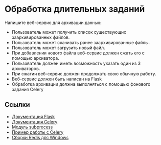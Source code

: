 # Обработка длительных заданий

Напишите веб-сервис для архивации данных:

* Пользователь может получить список существующих заархивированных файлов.
* Пользователь может скачивать ранее заархивированные файлы.
* Пользователь может загрузить новый файл.
* При добавлении нового файла веб-сервис должен сжать его с помощью архиватора.
* Пользователь должен иметь возможность указать один из 3 архиваторов.
* При сжатии веб-сервис должен продолжать свою обычную работу.
* Веб-сервис должен быть написан на Flask
* Обработка архивации должна выполняться с помощью фонового задания Celery

## Ссылки

* [Документация Flask](https://flask.palletsprojects.com/en/2.0.x/)
* [Документация Celery](https://docs.celeryproject.org/en/stable/getting-started/introduction.html)
* [Модуль subprocess](https://docs.python.org/3/library/subprocess.html)
* [Пример работы с Celery](https://blog.miguelgrinberg.com/post/using-celery-with-flask)
* [Сборки Redis для Windows](https://github.com/microsoftarchive/redis/releases)
